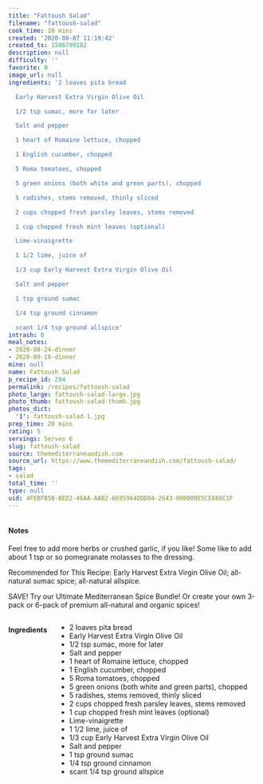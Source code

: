 ```yaml
---
title: "Fattoush Salad"
filename: "fattoush-salad"
cook_time: 20 mins
created: '2020-08-07 11:19:42'
created_ts: 1596799182
description: null
difficulty: ''
favorite: 0
image_url: null
ingredients: '2 loaves pita bread

  Early Harvest Extra Virgin Olive Oil

  1/2 tsp sumac, more for later

  Salt and pepper

  1 heart of Romaine lettuce, chopped

  1 English cucumber, chopped

  5 Roma tomatoes, chopped

  5 green onions (both white and green parts), chopped

  5 radishes, stems removed, thinly sliced

  2 cups chopped fresh parsley leaves, stems removed

  1 cup chopped fresh mint leaves (optional)

  Lime-vinaigrette

  1 1/2 lime, juice of

  1/3 cup Early Harvest Extra Virgin Olive Oil

  Salt and pepper

  1 tsp ground sumac

  1/4 tsp ground cinnamon

  scant 1/4 tsp ground allspice'
intrash: 0
meal_notes:
- 2020-08-24-dinner
- 2020-09-18-dinner
mine: null
name: Fattoush Salad
p_recipe_id: 294
permalink: /recipes/fattoush-salad
photo_large: fattoush-salad-large.jpg
photo_thumb: fattoush-salad-thumb.jpg
photos_dict:
  '1': fattoush-salad-1.jpg
prep_time: 20 mins
rating: 5
servings: Serves 6
slug: fattoush-salad
source: themediterraneandish.com
source_url: https://www.themediterraneandish.com/fattoush-salad/
tags:
- salad
total_time: ''
type: null
uid: 4FEBFB5B-BED2-46AA-AAB2-6695964DDD04-2643-000000E5CE888C1F
---
```

<div class="large-8 medium-7 columns" id="writeup">		<div id="notes"><h4>Notes</h4>
<div class="box box-notes"><p>Feel free to add more herbs or crushed garlic, if you like! Some like to add about 1 tsp or so pomegranate molasses to the dressing.</p>
<p>Recommended for This Recipe: Early Harvest Extra Virgin Olive Oil; all-natural sumac spice; all-natural allspice.</p>
<p>SAVE! Try our Ultimate Mediterranean Spice Bundle! Or create your own 3-pack or 6-pack of premium all-natural and organic spices!</p>
</div></div>	</div><!-- #writeup -->
</div><!-- #row-one -->
<div class="row" id="row-two">	<div class="medium-4 small-5 columns" id="ingredients"><h4>Ingredients</h4><div class="box box-ingredients content"><ul>
<li>2 loaves pita bread</li>
<li>Early Harvest Extra Virgin Olive Oil</li>
<li>1/2 tsp sumac, more for later</li>
<li>Salt and pepper</li>
<li>1 heart of Romaine lettuce, chopped</li>
<li>1 English cucumber, chopped</li>
<li>5 Roma tomatoes, chopped</li>
<li>5 green onions (both white and green parts), chopped</li>
<li>5 radishes, stems removed, thinly sliced</li>
<li>2 cups chopped fresh parsley leaves, stems removed</li>
<li>1 cup chopped fresh mint leaves (optional)</li>
<li>Lime-vinaigrette</li>
<li>1 1/2 lime, juice of</li>
<li>1/3 cup Early Harvest Extra Virgin Olive Oil</li>
<li>Salt and pepper</li>
<li>1 tsp ground sumac</li>
<li>1/4 tsp ground cinnamon</li>
<li>scant 1/4 tsp ground allspice</li>
</ul>
</div>	</div>	<div class="medium-6 small-7 columns" id="directions">	</div>